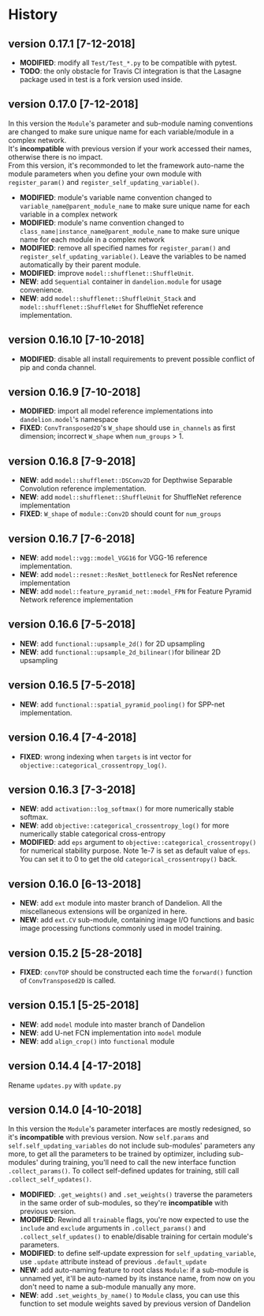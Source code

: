 # History

## version 0.17.1 [7-12-2018]
* **MODIFIED**: modify all `Test/Test_*.py` to be compatible with pytest. 
* **TODO**: the only obstacle for Travis CI integration is that the Lasagne package used in test is a fork version used inside. 

## version 0.17.0 [7-12-2018]
In this version the `Module`'s parameter and sub-module naming conventions are changed to make sure unique name for each variable/module in a complex network.  
It's **incompatible** with previous version if your work accessed their names, otherwise there is no impact.  
From this version, it's recommonded to let the framework auto-name the module parameters when you define your own module with `register_param()` and `register_self_updating_variable()`.

* **MODIFIED**: module's variable name convention changed to `variable_name@parent_module_name` to make sure unique name for each variable in a complex network
* **MODIFIED**: module's name convention changed to `class_name|instance_name@parent_module_name` to make sure unique name for each module in a complex network
* **MODIFIED**: remove all specified names for `register_param()` and `register_self_updating_variable()`. Leave the variables to be named automatically by their parent module.
* **MODIFIED**: improve `model::shufflenet::ShuffleUnit`.
* **NEW**: add `Sequential` container in `dandelion.module` for usage convenience.
* **NEW**: add `model::shufflenet::ShuffleUnit_Stack` and `model::shufflenet::ShuffleNet` for ShuffleNet reference implementation.

## version 0.16.10 [7-10-2018]
* **MODIFIED**: disable all install requirements to prevent possible conflict of pip and conda channel.

## version 0.16.9 [7-10-2018]
* **MODIFIED**: import all model reference implementations into `dandelion.model`'s namespace
* **FIXED**: `ConvTransposed2D`'s `W_shape` should use `in_channels` as first dimension; incorrect `W_shape` when `num_groups` > 1.

## version 0.16.8 [7-9-2018]
* **NEW**: add `model::shufflenet::DSConv2D` for Depthwise Separable Convolution reference implementation.
* **NEW**: add `model::shufflenet::ShuffleUnit` for ShuffleNet reference implementation
* **FIXED**: `W_shape` of `module::Conv2D` should count for `num_groups`

## version 0.16.7 [7-6-2018]
* **NEW**: add `model::vgg::model_VGG16` for VGG-16 reference implementation.
* **NEW**: add `model::resnet::ResNet_bottleneck` for ResNet reference implementation
* **NEW**: add `model::feature_pyramid_net::model_FPN` for Feature Pyramid Network reference implementation

## version 0.16.6 [7-5-2018]
* **NEW**: add `functional::upsample_2d()` for 2D upsampling
* **NEW**: add `functional::upsample_2d_bilinear()`for bilinear 2D upsampling

## version 0.16.5 [7-5-2018]
* **NEW**: add `functional::spatial_pyramid_pooling()` for SPP-net implementation.

## version 0.16.4 [7-4-2018]
* **FIXED**: wrong indexing when `targets` is int vector for `objective::categorical_crossentropy_log()`.


## version 0.16.3 [7-3-2018]
* **NEW**: add `activation::log_softmax()` for more numerically stable softmax.
* **NEW**: add `objective::categorical_crossentropy_log()` for more numerically stable categorical cross-entropy
* **MODIFIED**: add `eps` argument to `objective::categorical_crossentropy()` for numerical stability purpose. Note 1e-7 is set as default value of `eps`. You can set it to 0 to get the old `categorical_crossentropy()` back.

## version 0.16.0 [6-13-2018]
* **NEW**: add `ext` module into master branch of Dandelion. All the miscellaneous extensions will be organized in here.
* **NEW**: add `ext.CV` sub-module, containing image I/O functions and basic image processing functions commonly used in model training.

## version 0.15.2 [5-28-2018]
* **FIXED**: `convTOP` should be constructed each time the `forward()` function of `ConvTransposed2D` is called.

## version 0.15.1 [5-25-2018]
* **NEW**: add `model` module into master branch of Dandelion
* **NEW**: add U-net FCN implementation into `model` module
* **NEW**: add `align_crop()` into `functional` module

## version 0.14.4 [4-17-2018]
Rename `updates.py` with `update.py`

## version 0.14.0 [4-10-2018]
In this version the `Module`'s parameter interfaces are mostly redesigned, so it's **incompatible** with previous version.
Now `self.params` and `self.self_updating_variables` do not include sub-modules' parameters any more, to get all the parameters to be
trained by optimizer, including sub-modules' during training, you'll need to call the new interface function  `.collect_params()`. 
To collect self-defined updates for training, still call `.collect_self_updates()`.

* **MODIFIED**: `.get_weights()` and `.set_weights()` traverse the parameters in the same order of sub-modules, so they're **incompatible** with previous version.
* **MODIFIED**: Rewind all `trainable` flags, you're now expected to use the `include` and `exclude` arguments in `.collect_params()` and 
`.collect_self_updates()` to enable/disable training for certain module's parameters.
* **MODIFIED**: to define self-update expression for `self_updating_variable`, use `.update` attribute instead of previous `.default_update`
* **NEW**: add auto-naming feature to root class `Module`: if a sub-module is unnamed yet, it'll be auto-named by its instance name, 
from now on you don't need to name a sub-module manually any more.
* **NEW**: add `.set_weights_by_name()` to `Module` class, you can use this function to set module weights saved by previous version of Dandelion

